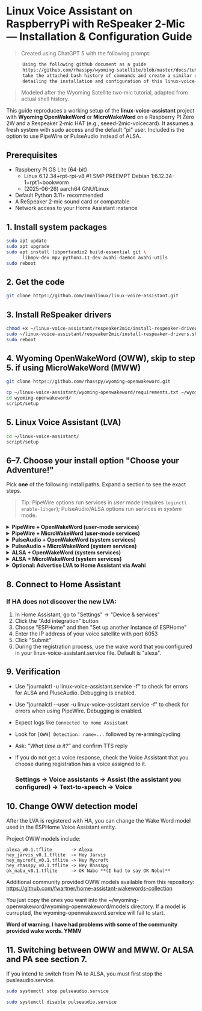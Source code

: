 # Linux Voice Assistant on RaspberryPi with ReSpeaker 2‑Mic — Installation & Configuration Guide

> Created using ChatGPT 5 with the following prompt:
```html
      Using the following github document as a guide
      https://github.com/rhasspy/wyoming-satellite/blob/master/docs/tutorial_2mic.md,
      take the attached bash history of commands and create a similar document
      detailing the installation and configuration of this linux-voice-assistant project.
```
> Modeled after the Wyoming Satellite two‑mic tutorial, adapted from actual shell history.

This guide reproduces a working setup of the **linux-voice-assistant** project with **Wyoming OpenWakeWord** or **MicroWakeWord** on a Raspberry PI Zero 2W and a Respeaker 2‑mic HAT (e.g., seeed-2mic-voicecard). It assumes a fresh system with sudo access and the default "pi" user. Included is the option to use PipeWire or PulseAudio instead of ALSA.

## Prerequisites
- Raspberry Pi OS Lite (64-bit)
  - Linux 6.12.34+rpt-rpi-v8 #1 SMP PREEMPT Debian 1:6.12.34-1+rpt1~bookworm
  - (2025-06-26) aarch64 GNU/Linux
- Default Python 3.11+ recommended
- A ReSpeaker 2‑mic sound card or compatable
- Network access to your Home Assistant instance


## 1. Install system packages

```bash
sudo apt update
sudo apt upgrade
sudo apt install libportaudio2 build-essential git \
      libmpv-dev mpv python3.11-dev avahi-daemon avahi-utils
sudo reboot
```


## 2. Get the code

```bash
git clone https://github.com/imonlinux/linux-voice-assistant.git
```


## 3. Install ReSpeaker drivers

```bash
chmod +x ~/linux-voice-assistant/respeaker2mic/install-respeaker-drivers.sh
sudo ~/linux-voice-assistant/respeaker2mic/install-respeaker-drivers.sh 
sudo reboot
```


## 4. Wyoming OpenWakeWord (OWW), skip to step 5. if using MicroWakeWord (MWW)


```bash
git clone https://github.com/rhasspy/wyoming-openwakeword.git
```

```bash
cp ~/linux-voice-assistant/wyoming-openwakeword/requirements.txt ~/wyoming-openwakeword/requirements.txt
cd wyoming-openwakeword/
script/setup
```


## 5. Linux Voice Assistant (LVA)

```bash
cd ~/linux-voice-assistant/
script/setup
```


## 6–7. Choose your install option "Choose your Adventure!"

Pick **one** of the following install paths. Expand a section to see the exact steps.

> Tip: PipeWire options run services in *user* mode (requires `loginctl enable-linger`); PulseAudio/ALSA options run services in *system* mode.

<details>
<summary><strong>PipeWire + OpenWakeWord (user-mode services)</strong></summary>

**Prep (PipeWire):** Follow the PipeWire tutorial first: [the tutorial](install_pipewire.md).

**Enable linger (required for user services to start after reboot):**
```bash
sudo loginctl enable-linger pi
```

**Install user-mode services:**
```bash
mkdir -p ~/.config/systemd/user

# LVA
cp ~/linux-voice-assistant/service/user-pw-oww-linux-voice-assistant.service.service    ~/.config/systemd/user/linux-voice-assistant.service

# OWW
cp ~/linux-voice-assistant/service/user-wyoming-openwakeword.service.service    ~/.config/systemd/user/wyoming-openwakeword.service
```

**Enable & start:**
```bash
systemctl --user daemon-reload
systemctl --user enable --now wyoming-openwakeword.service
systemctl --user enable --now linux-voice-assistant.service
```

**Verify:**
```bash
systemctl --user status linux-voice-assistant wyoming-openwakeword --no-pager -l
```
</details>

<details>
<summary><strong>PipeWire + MicroWakeWord (user-mode services)</strong></summary>

**Prep (PipeWire):** Follow the PipeWire tutorial first: [the tutorial](install_pipewire.md).

**Enable linger:**
```bash
sudo loginctl enable-linger pi
```

**Install user-mode service:**
```bash
mkdir -p ~/.config/systemd/user
cp ~/linux-voice-assistant/service/user-pw-mww-linux-voice-assistant.service.service    ~/.config/systemd/user/linux-voice-assistant.service
```

**Enable & start:**
```bash
systemctl --user daemon-reload
systemctl --user enable --now linux-voice-assistant.service
```

**Verify:**
```bash
systemctl --user status linux-voice-assistant --no-pager -l
```
</details>

<details>
<summary><strong>PulseAudio + OpenWakeWord (system services)</strong></summary>

**Prep (PulseAudio):** Follow the PulseAudio tutorial first: [the tutorial](install_pulseaudio.md).

**Install LVA (system) + tuning drop-in:**
```bash
sudo cp ~/linux-voice-assistant/service/pa-oww-linux-voice-assistant.service         /etc/systemd/system/linux-voice-assistant.service

sudo mkdir -p /etc/systemd/system/linux-voice-assistant.service.d
sudo cp ~/linux-voice-assistant/service/10-tuning.conf         /etc/systemd/system/linux-voice-assistant.service.d/10-tuning.conf
```

**Install OWW (system):**
```bash
sudo cp ~/linux-voice-assistant/service/wyoming-openwakeword.service         /etc/systemd/system/wyoming-openwakeword.service
```

**Enable & start:**
```bash
sudo systemctl daemon-reload
sudo systemctl enable --now wyoming-openwakeword linux-voice-assistant
sudo systemctl status linux-voice-assistant wyoming-openwakeword --no-pager -l
```
</details>

<details>
<summary><strong>PulseAudio + MicroWakeWord (system services)</strong></summary>

**Prep (PulseAudio):** Follow the PulseAudio tutorial first: [the tutorial](install_pulseaudio.md).

**Install LVA (system) + tuning drop-in:**
```bash
sudo cp ~/linux-voice-assistant/service/pa-mww-linux-voice-assistant.service         /etc/systemd/system/linux-voice-assistant.service

sudo mkdir -p /etc/systemd/system/linux-voice-assistant.service.d
sudo cp ~/linux-voice-assistant/service/10-tuning.conf         /etc/systemd/system/linux-voice-assistant.service.d/10-tuning.conf
```

**Enable & start:**
```bash
sudo systemctl daemon-reload
sudo systemctl enable --now linux-voice-assistant
sudo systemctl status linux-voice-assistant --no-pager -l
```
</details>

<details>
<summary><strong>ALSA + OpenWakeWord (system services)</strong></summary>

**No extra audio stack needed.** If you’re using a different sound card/driver, confirm device names:
```bash
arecord -l
aplay -l
```

**Install LVA (system):**
```bash
sudo cp ~/linux-voice-assistant/service/alsa-oww-linux-voice-assistant.service         /etc/systemd/system/linux-voice-assistant.service
```

**Install OWW (system):**
```bash
sudo cp ~/linux-voice-assistant/service/wyoming-openwakeword.service         /etc/systemd/system/wyoming-openwakeword.service
```

**Enable & start:**
```bash
sudo systemctl daemon-reload
sudo systemctl enable --now wyoming-openwakeword linux-voice-assistant
sudo systemctl status linux-voice-assistant wyoming-openwakeword --no-pager -l
```
</details>

<details>
<summary><strong>ALSA + MicroWakeWord (system services)</strong></summary>

**No extra audio stack needed.** If you’re using a different sound card/driver, confirm device names:
```bash
arecord -l
aplay -l
```

**Install LVA (system):**
```bash
sudo cp ~/linux-voice-assistant/service/alsa-mww-linux-voice-assistant.service         /etc/systemd/system/linux-voice-assistant.service
```

**Enable & start:**
```bash
sudo systemctl daemon-reload
sudo systemctl enable --now linux-voice-assistant
sudo systemctl status linux-voice-assistant --no-pager -l
```
</details>

<details>
<summary><strong>Optional: Advertise LVA to Home Assistant via Avahi</strong></summary>

**Generate & install ESPHome-style mDNS service:**
```bash
chmod +x ~/linux-voice-assistant/script/gen-esphome-avahi.sh
sudo ~/linux-voice-assistant/script/gen-esphome-avahi.sh
sudo systemctl restart avahi-daemon.service
```
</details>


## 8. Connect to Home Assistant

### If HA does not discover the new LVA:

1. In Home Assistant, go to "Settings" -> "Device & services"
2. Click the "Add integration" button
3. Choose "ESPHome" and then "Set up another instance of ESPHome"
4. Enter the IP address of your voice satellite with port 6053
5. Click "Submit"
6. During the registration process, use the wake word that you configured in your linux-voice-assistant.service file. Default is "alexa".


## 9. Verification
- Use "journalctl -u linux-voice-assistant.service -f" to check for errors for ALSA and PluseAudio. Debugging is enabled.
- Use "journalctl --user -u linux-voice-assistant.service -f" to check for errors when using PipeWire. Debugging is enabled.
 - Expect logs like `Connected to Home Assistant`
 - Look for `[OWW] Detection: name=...` followed by re-arming/cycling
 - Ask: *“What time is it?”* and confirm TTS reply
- If you do not get a voice response, check the Voice Assistant that you choose during registration has a voice assigned to it.
  
     ### Settings -> Voice assistants -> Assist (the assistant you configured) -> Text-to-speech -> Voice


## 10. Change OWW detection model

After the LVA is registered with HA, you can change the Wake Word model used in the ESPHome Voice Assistant entity.

Project OWW models include:

```text
alexa_v0.1.tflite       -> Alexa
hey_jarvis_v0.1.tflite  -> Hey Jarvis
hey_mycroft_v0.1.tflite -> Hey Mycroft
hey_rhasspy_v0.1.tflite -> Hey Rhasspy
ok_nabu_v0.1.tflite     -> OK Nabo **(I had to say OK Nobu)**
```

Additional community provided OWW models available from this repository:
https://github.com/fwartner/home-assistant-wakewords-collection

You just copy the ones you want into the ~/wyoming-openwakeword/wyoming-openwakeword/models directory. If a model is currupted, the wyoming-openwakeword.service will fail to start.

**Word of warning. I have had problems with some of the community provided wake words. YMMV**


## 11. Switching between OWW and MWW. Or ALSA and PA see section 7.

If you intend to switch from PA to ALSA, you must first stop the pusleaudio.service.

```bash
sudo systemctl stop pulseaudio.service
```
```bash
sudo systemctl disable pulseaudio.service
```

